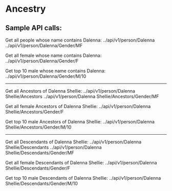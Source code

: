 # Ancestry

Sample API calls:
-------------------------------------------------------------------
Get all people whose name contains Dalenna:
    ../api/v1/person/Dalenna
    ../api/v1/person/Dalenna/Gender/MF

Get all female whose name contains Dalenna:
    ../api/v1/person/Dalenna/Gender/F

Get top 10 male whose name contains Dalenna:
    ../api/v1/person/Dalenna/Gender/M/10


-------------------------------------------------------------------
Get all Ancestors of Dalenna Shellie:
    ../api/v1/person/Dalenna Shellie/Ancestors
    ../api/v1/person/Dalenna Shellie/Ancestors/Gender/MF

Get all female Ancestors of Dalenna Shellie:
    ../api/v1/person/Dalenna Shellie/Ancestors/Gender/F

Get top 10 male Ancestors of Dalenna Shellie:
    ../api/v1/person/Dalenna Shellie/Ancestors/Gender/M/10


-------------------------------------------------------------------
Get all Descendants of Dalenna Shellie:
    ../api/v1/person/Dalenna Shellie/Descendants
    ../api/v1/person/Dalenna Shellie/Descendants/Gender/MF

Get all female Descendants of Dalenna Shellie:
    ../api/v1/person/Dalenna Shellie/Descendants/Gender/F

Get top 10 male Descendants of Dalenna Shellie:
    ../api/v1/person/Dalenna Shellie/Descendants/Gender/M/10
    